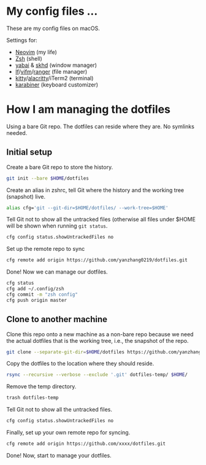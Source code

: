 # My config files ...

These are my config files on macOS.

Settings for:
* [Neovim](./config/nvim/) (my life)
* [Zsh](./config/zsh/) (shell)
* [yabai](./config/yabai/) & [skhd](./config/skhd/) (window manager)
* [lf](./config/lf/)/[vifm](./config/vifm/)/[ranger](./config/ranger/) (file manager)
* [kitty](./config/kitty/)/[alacritty](./config/alacritty/)/iTerm2 (terminal)
* [karabiner](./config/karabiner/) (keyboard customizer)

# How I am managing the dotfiles

Using a bare Git repo. The dotfiles can reside where they are. No symlinks needed.

## Initial setup

Create a bare Git repo to store the history.

```bash
git init --bare $HOME/dotfiles
```

Create an alias in zshrc, tell Git where the history and the working tree (snapshot) live.

```bash
alias cfg='git --git-dir=$HOME/dotfiles/ --work-tree=$HOME'
```

Tell Git not to show all the untracked files (otherwise all files under $HOME will be shown when running `git status`.

```bash
cfg config status.showUntrackedFiles no
```

Set up the remote repo to sync

```bash
cfg remote add origin https://github.com/yanzhang0219/dotfiles.git
```

Done! Now we can manage our dotfiles.

```bash
cfg status
cfg add ~/.config/zsh
cfg commit -m "zsh config"
cfg push origin master
```

## Clone to another machine

Clone this repo onto a new machine as a non-bare repo because we need the actual dotfiles that is the working tree, i.e., the snapshot of the repo.

```bash
git clone --separate-git-dir=$HOME/dotfiles https://github.com/yanzhang0219/dotfiles.git dotfiles-temp
```

Copy the dotfiles to the location where they should reside.

```bash
rsync --recursive --verbose --exclude '.git' dotfiles-temp/ $HOME/
```

Remove the temp directory.

```bash
trash dotfiles-temp
```

Tell Git not to show all the untracked files.

```bash
cfg config status.showUntrackedFiles no
```

Finally, set up your own remote repo for syncing.

```bash
cfg remote add origin https://github.com/xxxx/dotfiles.git
```

Done! Now, start to manage your dotfiles.
